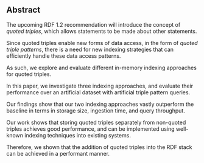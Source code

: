 ## Abstract
<!-- Context      -->
The upcoming RDF 1.2 recommendation will introduce the concept of _quoted triples_,
which allows statements to be made about other statements.
<!-- Need         -->
Since quoted triples enable new forms of data access, in the form of _quoted triple patterns_,
there is a need for new indexing strategies that can efficiently handle these data access patterns.
<!-- Task         -->
As such, we explore and evaluate different in-memory indexing approaches for quoted triples.
<!-- Object       -->
In this paper, we investigate three indexing approaches,
and evaluate their performance over an artificial dataset with artificial triple pattern queries.
<!-- Findings     -->
Our findings show that our two indexing approaches vastly outperform the baseline
in terms in storage size, ingestion time, and query throughput.
<!-- Conclusion   -->
Our work shows that storing quoted triples separately from non-quoted triples achieves good performance,
and can be implemented using well-known indexing techniques into existing systems.
<!-- Perspectives -->
Therefore, we shown that the addition of quoted triples into the RDF stack can be achieved in a performant manner.
